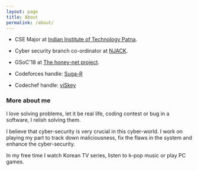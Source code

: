 ```yaml
---
layout: page
title: About
permalink: /about/
---
```


- CSE Major at [Indian Institute of Technology Patna](https://www.iitp.ac.in/).

- Cyber security branch co-ordinator at [NJACK](https://github.com/Njack-IITP).

- GSoC'18 at [The honey-net project](https://honeynet.org/).

- Codeforces handle: [Suga-R](http://codeforces.com/profile/Suga-R)

- Codechef handle: [viSkey](https://www.codechef.com/users/viskey)

### More about me 
I love solving problems, let it be real life, coding contest or bug in a software, I relish solving them.

I believe that cyber-security is very crucial in this cyber-world. I work on playing my part to track down maliciousness, fix the flaws in the system and enhance the cyber-security.

In my free time I watch Korean TV series, listen to k-pop music or play PC games.

